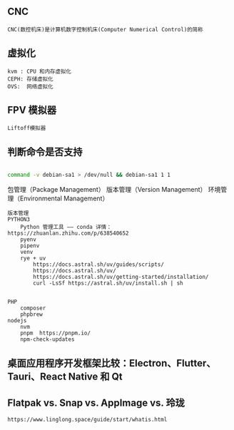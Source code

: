 ## CNC

    CNC(数控机床)是计算机数字控制机床(Computer Numerical Control)的简称

## 虚拟化

    kvm : CPU 和内存虚拟化
    CEPH: 存储虚拟化
    OVS:  网络虚拟化

## FPV 模拟器

    Liftoff模拟器

## 判断命令是否支持

```bash

command -v debian-sa1 > /dev/null && debian-sa1 1 1

```

包管理（Package Management）
版本管理（Version Management）
环境管理（Environmental Management）

```text
版本管理
PYTHON3
    Python 管理工具 —— conda 详情： https://zhuanlan.zhihu.com/p/638540652
    pyenv
    pipenv
    venv
    rye + uv
        https://docs.astral.sh/uv/guides/scripts/
        https://docs.astral.sh/uv/
        https://docs.astral.sh/uv/getting-started/installation/
        curl -LsSf https://astral.sh/uv/install.sh | sh


PHP
    composer
    phpbrew
nodejs
    nvm
    pnpm  https://pnpm.io/
    npm-check-updates

```

## 桌面应用程序开发框架比较：Electron、Flutter、Tauri、React Native 和 Qt

## Flatpak vs. Snap vs. AppImage vs. 玲珑

    https://www.linglong.space/guide/start/whatis.html
